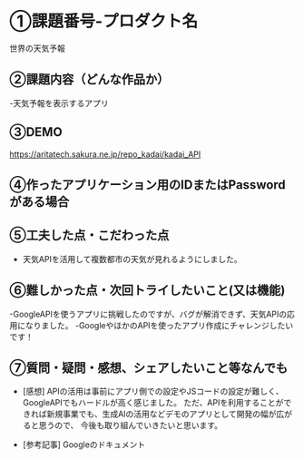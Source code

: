 # ①課題番号-プロダクト名
世界の天気予報

## ②課題内容（どんな作品か）

-天気予報を表示するアプリ

## ③DEMO

https://aritatech.sakura.ne.jp/repo_kadai/kadai_API

## ④作ったアプリケーション用のIDまたはPasswordがある場合



## ⑤工夫した点・こだわった点

- 天気APIを活用して複数都市の天気が見れるようにしました。
  
## ⑥難しかった点・次回トライしたいこと(又は機能)
-GoogleAPIを使うアプリに挑戦したのですが、バグが解消できず、天気APIの応用になりました。
-GoogleやほかのAPIを使ったアプリ作成にチャレンジしたいです！


## ⑦質問・疑問・感想、シェアしたいこと等なんでも

- [感想]
 APIの活用は事前にアプリ側での設定やJSコードの設定が難しく、GoogleAPIでもハードルが高く感じました。
 ただ、APIを利用することができれば新規事業でも、生成AIの活用などデモのアプリとして開発の幅が広がると思うので、
 今後も取り組んでいきたいと思います。
  
- [参考記事]
Googleのドキュメント
